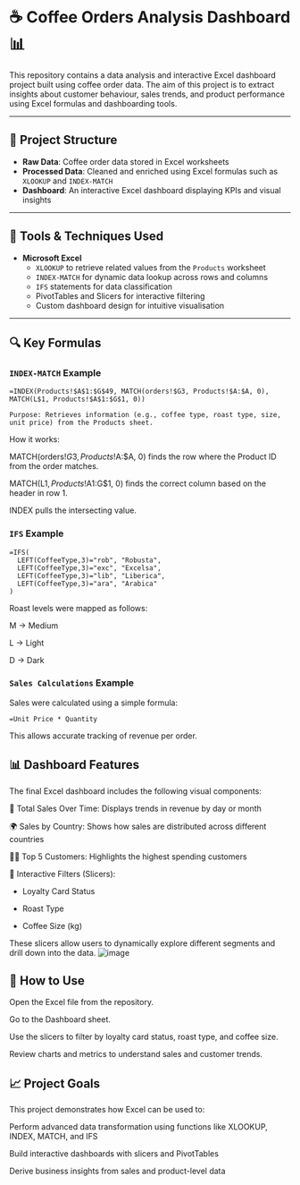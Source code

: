 # ☕ Coffee Orders Analysis Dashboard 📊

This repository contains a data analysis and interactive Excel dashboard project built using coffee order data. The aim of this project is to extract insights about customer behaviour, sales trends, and product performance using Excel formulas and dashboarding tools.

---

## 📁 Project Structure

- **Raw Data**: Coffee order data stored in Excel worksheets  
- **Processed Data**: Cleaned and enriched using Excel formulas such as `XLOOKUP` and `INDEX-MATCH`  
- **Dashboard**: An interactive Excel dashboard displaying KPIs and visual insights  

---

## 🧰 Tools & Techniques Used

- **Microsoft Excel**
  - `XLOOKUP` to retrieve related values from the `Products` worksheet
  - `INDEX-MATCH` for dynamic data lookup across rows and columns
  - `IFS` statements for data classification
  - PivotTables and Slicers for interactive filtering
  - Custom dashboard design for intuitive visualisation

---

## 🔍 Key Formulas

### `INDEX-MATCH` Example
```excel
=INDEX(Products!$A$1:$G$49, MATCH(orders!$G3, Products!$A:$A, 0), MATCH(L$1, Products!$A$1:$G$1, 0))

Purpose: Retrieves information (e.g., coffee type, roast type, size, unit price) from the Products sheet.
```

How it works:

MATCH(orders!$G3, Products!$A:$A, 0) finds the row where the Product ID from the order matches.

MATCH(L$1, Products!$A$1:$G$1, 0) finds the correct column based on the header in row 1.

INDEX pulls the intersecting value.

### `IFS` Example
```excel
=IFS(
  LEFT(CoffeeType,3)="rob", "Robusta",
  LEFT(CoffeeType,3)="exc", "Excelsa",
  LEFT(CoffeeType,3)="lib", "Liberica",
  LEFT(CoffeeType,3)="ara", "Arabica"
)
```
Roast levels were mapped as follows:

M → Medium

L → Light

D → Dark

### `Sales Calculations` Example
Sales were calculated using a simple formula:

```excel
=Unit Price * Quantity
```
This allows accurate tracking of revenue per order.

## 📊 Dashboard Features
The final Excel dashboard includes the following visual components:

📅 Total Sales Over Time: Displays trends in revenue by day or month

🌍 Sales by Country: Shows how sales are distributed across different countries

🧑‍💼 Top 5 Customers: Highlights the highest spending customers

🔎 Interactive Filters (Slicers):

  - Loyalty Card Status

  - Roast Type

  - Coffee Size (kg)

These slicers allow users to dynamically explore different segments and drill down into the data.
![image](https://github.com/user-attachments/assets/b10d7c56-d6db-47d4-a6f6-2a83f9a10292)


## 📌 How to Use
Open the Excel file from the repository.

Go to the Dashboard sheet.

Use the slicers to filter by loyalty card status, roast type, and coffee size.

Review charts and metrics to understand sales and customer trends.

## 📈 Project Goals
This project demonstrates how Excel can be used to:

Perform advanced data transformation using functions like XLOOKUP, INDEX, MATCH, and IFS

Build interactive dashboards with slicers and PivotTables

Derive business insights from sales and product-level data

